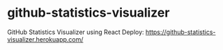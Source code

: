 # github-statistics-visualizer
GitHub Statistics Visualizer using React
Deploy: https://github-statistics-visualizer.herokuapp.com/
